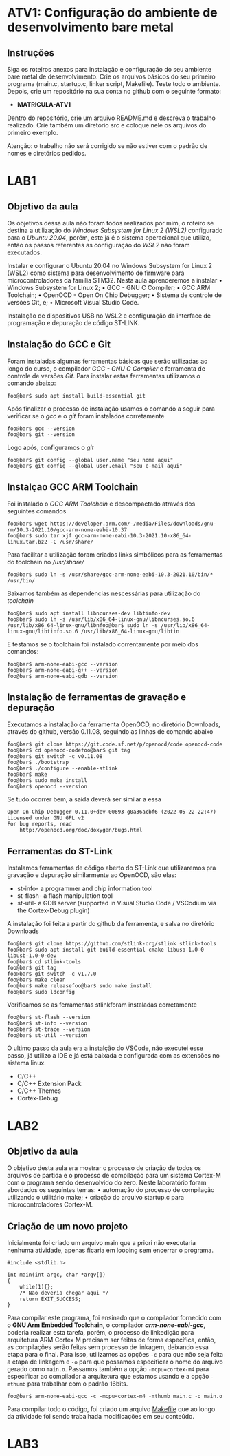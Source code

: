 # ATV1: Configuração do ambiente de desenvolvimento bare metal

## Instruções

Siga os roteiros anexos para instalação e configuração do seu ambiente bare metal de desenvolvimento. Crie os arquivos básicos do seu primeiro programa (main.c, startup.c, linker script, Makefile). Teste todo o ambiente. Depois, crie um repositório na sua conta no github com o seguinte formato:

- **MATRICULA-ATV1**

Dentro do repositório, crie um arquivo README.md e descreva o trabalho realizado. Crie também um diretório src e coloque nele os arquivos do primeiro exemplo.

Atenção: o trabalho não será corrigido se não estiver com o padrão de nomes e diretórios pedidos.

# LAB1

## Objetivo da aula

Os objetivos dessa aula não foram todos realizados por mim, o roteiro se destina a utilização do _Windows Subsystem for Linux 2 (WSL2)_ configurado para o _Ubuntu 20.04_, porém, este já é o sistema operacional que utilizo, então os passos referentes as configuração do _WSL2_ não foram executados.

Instalar e configurar o Ubuntu 20.04 no Windows Subsystem for Linux 2 (WSL2)
como sistema para desenvolvimento de firmware para microcontroladores da
família STM32. Nesta aula aprenderemos a instalar
• Windows Subsystem for Linux 2;
• GCC - GNU C Compiler;
• GCC ARM Toolchain;
• OpenOCD - Open On Chip Debugger;
• Sistema de controle de versões Git, e;
• Microsoft Visual Studio Code.

Instalação de dispositivos USB no WSL2 e configuração da interface de programação e depuração de código ST-LINK.

## Instalação do GCC e Git

Foram instaladas algumas ferramentas básicas que serão utilizadas ao longo
do curso, o compilador _GCC - GNU C Compiler_ e ferramenta de controle
de versões _Git_. Para instalar estas ferramentas utilizamos o comando abaixo:

```
foo@bar$ sudo apt install build-essential git
```

Após finalizar o processo de instalação usamos o comando a seguir para verificar se o _gcc_ e o _git_ foram instalados
corretamente

```
foo@bar$ gcc --version
foo@bar$ git --version
```

Logo após, configuramos o _git_

```
foo@bar$ git config --global user.name "seu nome aqui"
foo@bar$ git config --global user.email "seu e-mail aqui"
```

## Instalçao GCC ARM Toolchain

Foi instalado o _GCC ARM Toolchain_ e descompactado através dos seguintes comandos

```
foo@bar$ wget https://developer.arm.com/-/media/Files/downloads/gnu-rm/10.3-2021.10/gcc-arm-none-eabi-10.37
foo@bar$ sudo tar xjf gcc-arm-none-eabi-10.3-2021.10-x86_64-linux.tar.bz2 -C /usr/share/
```

Para facilitar a utilização foram criados links simbólicos para as ferramentas do toolchain no _/usr/share/_

```
foo@bar$ sudo ln -s /usr/share/gcc-arm-none-eabi-10.3-2021.10/bin/* /usr/bin/
```

Baixamos também as dependencias nescessárias para utilização do _toolchain_

```
foo@bar$ sudo apt install libncurses-dev libtinfo-dev
foo@bar$ sudo ln -s /usr/lib/x86_64-linux-gnu/libncurses.so.6 /usr/lib/x86_64-linux-gnu/libnfoo@bar$ sudo ln -s /usr/lib/x86_64-linux-gnu/libtinfo.so.6 /usr/lib/x86_64-linux-gnu/libtin
```

E testamos se o toolchain foi instalado correntamente por meio dos comandos:

```
foo@bar$ arm-none-eabi-gcc --version
foo@bar$ arm-none-eabi-g++ --version
foo@bar$ arm-none-eabi-gdb --version
```

## Instalação de ferramentas de gravação e depuração

Executamos a instalação da ferramenta OpenOCD, no diretório Downloads, através do github, versão 0.11.08, seguindo as linhas de comando abaixo

```
foo@bar$ git clone https://git.code.sf.net/p/openocd/code openocd-code
foo@bar$ cd openocd-codefoo@bar$ git tag
foo@bar$ git switch -c v0.11.08
foo@bar$ ./bootstrap
foo@bar$ ./configure --enable-stlink
foo@bar$ make
foo@bar$ sudo make install
foo@bar$ openocd --version
```

Se tudo ocorrer bem, a saída deverá ser similar a essa

```
Open On-Chip Debugger 0.11.0+dev-00693-g0a36acbf6 (2022-05-22-22:47)
Licensed under GNU GPL v2
For bug reports, read
	http://openocd.org/doc/doxygen/bugs.html
```

## Ferramentas do ST-Link

Instalamos ferramentas de código aberto do ST-Link que utilizaremos pra gravação e depuração similarmente ao OpenOCD, são elas:

- st-info- a programmer and chip information tool
- st-flash- a flash manipulation tool
- st-util- a GDB server (supported in Visual Studio Code / VSCodium via the Cortex-Debug plugin)

A instalação foi feita a partir do github da ferramenta, e salva no diretório Downloads

```
foo@bar$ git clone https://github.com/stlink-org/stlink stlink-tools
foo@bar$ sudo apt install git build-essential cmake libusb-1.0-0 libusb-1.0-0-dev
foo@bar$ cd stlink-tools
foo@bar$ git tag
foo@bar$ git switch -c v1.7.0
foo@bar$ make clean
foo@bar$ make releasefoo@bar$ sudo make install
foo@bar$ sudo ldconfig
```

Verificamos se as ferramentas stlinkforam instaladas corretamente

```
foo@bar$ st-flash --version
foo@bar$ st-info --version
foo@bar$ st-trace --version
foo@bar$ st-util --version
```

O ultimo passo da aula era a instalção do VSCode, não executei esse passo, já utilizo a IDE e já está baixada e configurada com as extensões no sistema linux.

- C/C++
- C/C++ Extension Pack
- C/C++ Themes
- Cortex-Debug

# LAB2

## Objetivo da aula

O objetivo desta aula era mostrar o processo de criação de todos os arquivos de
partida e o processo de compilação para um sistema Cortex-M com o programa sendo desenvolvido do zero.
Neste laboratório foram abordados os seguintes temas:
• automação do processo de compilação utilizando o utilitário make;
• criação do arquivo startup.c para microcontroladores Cortex-M.

## Criação de um novo projeto

Inicialmente foi criado um arquivo main que a priori não executaria nenhuma atividade, apenas ficaria em looping sem encerrar o programa.

```
#include <stdlib.h>

int main(int argc, char *argv[])
{
    while(1){};
    /* Nao deveria chegar aqui */
    return EXIT_SUCCESS;
}
```

Para compilar este programa, foi ensinado que o compilador fornecido com o **GNU Arm Embedded Toolchain**, o compilador **_arm-none-eabi-gcc_**, poderia realizar esta tarefa, porém, o processo de linkedição para arquitetura ARM Cortex M precisam ser feitas de forma específica, então, as compilações serão feitas sem processo de linkagem, deixando essa etapa para o final. Para isso, utilizamos as opções `-c` para que não seja feita a etapa de linkagem e `-o` para que possamos especificar o nome do arquivo gerado como `main.o`. Passamos também a opção `-mcpu=cortex-m4` para especificar ao compilador a arquitetura que estamos usando e a opção `-mthumb` para trabalhar com o padrão 16bits.

```
foo@bar$ arm-none-eabi-gcc -c -mcpu=cortex-m4 -mthumb main.c -o main.o
```

Para compilar todo o código, foi criado um arquivo [Makefile](src/Makefile) que ao longo da atividade foi sendo trabalhada modificações em seu conteúdo.

# LAB3
